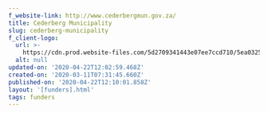 ```yaml
---
f_website-link: http://www.cederbergmun.gov.za/
title: Cederberg Municipality
slug: cederberg-municipality
f_client-logo:
  url: >-
    https://cdn.prod.website-files.com/5d2709341443e07ee7ccd710/5ea032579dcad304374489d8_cederberg-logo%20(1).jpg
  alt: null
updated-on: '2020-04-22T12:02:59.468Z'
created-on: '2020-03-11T07:31:45.660Z'
published-on: '2020-04-22T12:10:01.858Z'
layout: '[funders].html'
tags: funders
---
```



